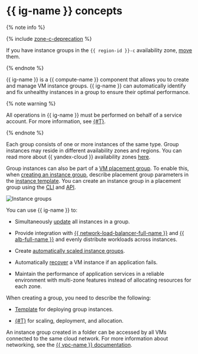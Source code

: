 # {{ ig-name }} concepts


{% note info %}

{% include [zone-c-deprecation](../../../_includes/vpc/zone-c-deprecation.md) %}

If you have instance groups in the `{{ region-id }}-c` availability zone, [move](../../operations/instance-groups/move-group.md) them.

{% endnote %}

{{ ig-name }} is a {{ compute-name }} component that allows you to create and manage VM instance groups.
{{ ig-name }} can automatically identify and fix unhealthy instances in a group to ensure their optimal performance.

{% note warning %}

All operations in {{ ig-name }} must be performed on behalf of a service account. For more information, see [{#T}](access.md).

{% endnote %}

Each group consists of one or more instances of the same type. Group instances may reside in different availability zones and regions. You can read more about {{ yandex-cloud }} availability zones [here](../../../overview/concepts/geo-scope.md).

Group instances can also be part of a [VM placement group](../placement-groups.md). To enable this, when [creating an instance group](../../operations/placement-groups/create-ig-in-pg.md), describe placement group parameters in the [instance template](instance-template.md#instance-template). You can create an instance group in a placement group using the [CLI](../../../cli/quickstart.md) and [API](../../api-ref/).

![Instance groups](../../../_assets/instance-groups/ig.svg "Instance groups")

You can use {{ ig-name }} to:

- Simultaneously [update](deploy/index.md) all instances in a group.

- Provide integration with [{{ network-load-balancer-full-name }}](../../../network-load-balancer/concepts/index.md) and [{{ alb-full-name }}](../../../application-load-balancer/concepts/index.md) and evenly distribute workloads across instances.

- Create [automatically scaled instance groups](scale.md#auto-scale).

- Automatically [recover](autohealing.md) a VM instance if an application fails.

- Maintain the performance of application services in a reliable environment with multi-zone features instead of allocating resources for each zone.

When creating a group, you need to describe the following:

- [Template](instance-template.md) for deploying group instances.

- [{#T}](policies/index.md) for scaling, deployment, and allocation.

An instance group created in a folder can be accessed by all VMs connected to the same cloud network. For more information about networking, see the [{{ vpc-name }} documentation](../../../vpc/).
